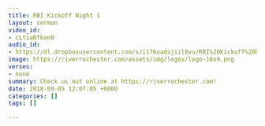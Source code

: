 ```yaml
---
title: RBI Kickoff Night 1
layout: sermon
video_id:
- cLtiuNfkxn0
audio_id:
- https://dl.dropboxusercontent.com/s/i176oadsjiil8vu/RBI%20Kickoff%20Night%201.mp3?dl=0
image: https://riverrochester.com/assets/img/logos/logo-16x9.png
verses:
- none
summary: Check us out online at https://riverrochester.com!
date: 2018-09-05 12:07:05 +0000
categories: []
tags: []

---
```

